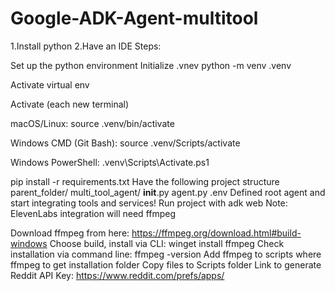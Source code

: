 # Google-ADK-Agent-multitool

1.Install python
2.Have an IDE
Steps:

Set up the python environment
Initialize .vnev python -m venv .venv

Activate virtual env

Activate (each new terminal)

macOS/Linux: source .venv/bin/activate

Windows CMD (Git Bash): source .venv/Scripts/activate

Windows PowerShell: .venv\Scripts\Activate.ps1

pip install -r requirements.txt
Have the following project structure
parent_folder/
    multi_tool_agent/
        __init__.py
        agent.py
        .env
Defined root agent and start integrating tools and services!
Run project with adk web
Note: ElevenLabs integration will need ffmpeg

Download ffmpeg from here: https://ffmpeg.org/download.html#build-windows
Choose build, install via CLI: winget install ffmpeg
Check installation via command line: ffmpeg -version
Add ffmpeg to scripts
where ffmpeg to get installation folder
Copy files to Scripts folder
Link to generate Reddit API Key: https://www.reddit.com/prefs/apps/

